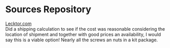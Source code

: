 # Sources Repository

[Lecktor.com](https://lecktor.com/en/)   
Did a shipping calculation to see if the cost was reasonable considering the location of shipment and together with good prices an availability, I would say this is a viable option! Nearly all the screws an nuts in a kit package.

